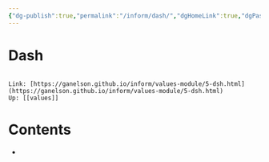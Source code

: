 ```yaml
---
{"dg-publish":true,"permalink":"/inform/dash/","dgHomeLink":true,"dgPassFrontmatter":false}
---
```


# Dash
```ad-info

Link: [https://ganelson.github.io/inform/values-module/5-dsh.html](https://ganelson.github.io/inform/values-module/5-dsh.html)
Up: [[values]]
```

# Contents
- 
